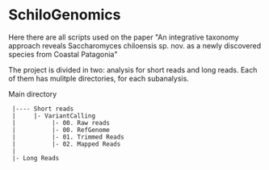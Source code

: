 # SchiloGenomics

Here there are all scripts used on the paper "An integrative taxonomy approach reveals Saccharomyces chiloensis sp. nov. as a newly discovered species from Coastal Patagonia"

The project is divided in two: analysis for short reads and long reads. Each of them has mulitple directories, for each subanalysis.

Main directory
     
     |---- Short reads
     |     |- VariantCalling
     |          |- 00. Raw reads
     |          |- 00. RefGenome
     |          |- 01. Trimmed Reads
     |          |- 02. Mapped Reads
     |
     |- Long Reads
